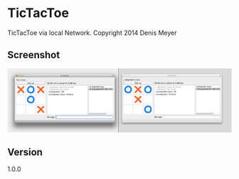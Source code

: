 TicTacToe
=========

TicTacToe via local Network.
Copyright 2014 Denis Meyer

Screenshot
----------
![Screenshot](img/screenshot.png "Screenshot")

## Version
1.0.0
